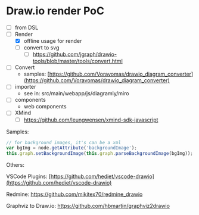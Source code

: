 # Draw.io render PoC

- [ ] from DSL
- [ ] Render 
  - [x] offline usage for render
  - [ ] convert to svg
    - [ ] https://github.com/jgraph/drawio-tools/blob/master/tools/convert.html
- [ ] Convert
  - samples: [https://github.com/Voravomas/drawio_diagram_converter](https://github.com/Voravomas/drawio_diagram_converter)
- [ ] importer
  - see in: src/main/webapp/js/diagramly/miro
- [ ] components
  - web components
- [ ] XMind
  - [ ] https://github.com/leungwensen/xmind-sdk-javascript

Samples:

```javascript
// for background images, it's can be a xml
var bgImg = node.getAttribute('backgroundImage');
this.graph.setBackgroundImage(this.graph.parseBackgroundImage(bgImg));
```

Others:

VSCode Plugins: [https://github.com/hediet/vscode-drawio](https://github.com/hediet/vscode-drawio)

Redmine: https://github.com/mikitex70/redmine_drawio

Graphviz to Draw.io: https://github.com/hbmartin/graphviz2drawio


